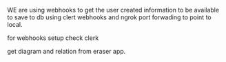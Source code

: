 


WE are using webhooks to get the user created information to be available to save to db using clert webhooks and ngrok port forwading to point to local.

for webhooks setup check clerk


get diagram and relation from eraser app.

